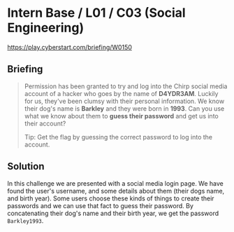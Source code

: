 # Intern Base / L01 / C03 (Social Engineering)

https://play.cyberstart.com/briefing/W0150

## Briefing

> Permission has been granted to try and log into the Chirp social media account of a hacker who goes by the name of **D4YDR3AM**. Luckily for us, they've been clumsy with their personal information. We know their dog's name is **Barkley** and they were born in **1993**. Can you use what we know about them to **guess their password** and get us into their account?
> 
> Tip: Get the flag by guessing the correct password to log into the account.


## Solution

In this challenge we are presented with a social media login page. We have found the user's username, and some details about them (their dogs name, and birth year). Some users choose these kinds of things to create their passwords and we can use that fact to guess their password. By concatenating their dog's name and their birth year, we get the password `Barkley1993`.
